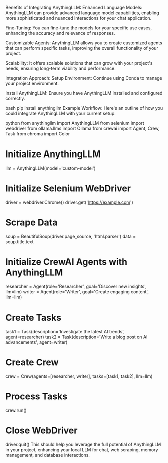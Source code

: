 Benefits of Integrating AnythingLLM:
Enhanced Language Models: AnythingLLM can provide advanced language model capabilities, enabling more sophisticated and nuanced interactions for your chat application.

Fine-Tuning: You can fine-tune the models for your specific use cases, enhancing the accuracy and relevance of responses.

Customizable Agents: AnythingLLM allows you to create customized agents that can perform specific tasks, improving the overall functionality of your project.

Scalability: It offers scalable solutions that can grow with your project's needs, ensuring long-term viability and performance.

Integration Approach:
Setup Environment: Continue using Conda to manage your project environment.

Install AnythingLLM: Ensure you have AnythingLLM installed and configured correctly.

bash
pip install anythingllm
Example Workflow:
Here's an outline of how you could integrate AnythingLLM with your current setup:

python
from anythingllm import AnythingLLM
from selenium import webdriver
from ollama.llms import Ollama
from crewai import Agent, Crew, Task
from chroma import Color

# Initialize AnythingLLM
llm = AnythingLLM(model='custom-model')

# Initialize Selenium WebDriver
driver = webdriver.Chrome()
driver.get('https://example.com')

# Scrape Data
soup = BeautifulSoup(driver.page_source, 'html.parser')
data = soup.title.text

# Initialize CrewAI Agents with AnythingLLM
researcher = Agent(role='Researcher', goal='Discover new insights', llm=llm)
writer = Agent(role='Writer', goal='Create engaging content', llm=llm)

# Create Tasks
task1 = Task(description='Investigate the latest AI trends', agent=researcher)
task2 = Task(description='Write a blog post on AI advancements', agent=writer)

# Create Crew
crew = Crew(agents=[researcher, writer], tasks=[task1, task2], llm=llm)

# Process Tasks
crew.run()

# Close WebDriver
driver.quit()
This should help you leverage the full potential of AnythingLLM in your project, enhancing your local LLM for chat, web scraping, memory management, and database interactions.
